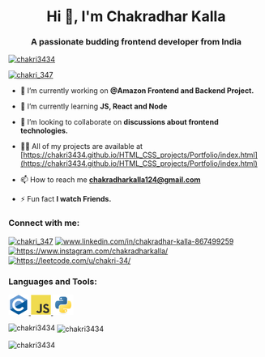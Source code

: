 <h1 align="center">Hi 👋, I'm Chakradhar Kalla</h1>
<h3 align="center">A passionate budding frontend developer from India</h3>

<p align="left"> <a href="https://github.com/ryo-ma/github-profile-trophy"><img src="https://github-profile-trophy.vercel.app/?username=chakri3434" alt="chakri3434" /></a> </p>

<p align="left"> <a href="https://twitter.com/chakri_347" target="blank"><img src="https://img.shields.io/twitter/follow/chakri_347?logo=twitter&style=for-the-badge" alt="chakri_347" /></a> </p>

- 🔭 I’m currently working on **@Amazon Frontend and Backend Project.**

- 🌱 I’m currently learning **JS, React and Node**

- 👯 I’m looking to collaborate on **discussions about frontend technologies.**

- 👨‍💻 All of my projects are available at [https://chakri3434.github.io/HTML_CSS_projects/Portfolio/index.html](https://chakri3434.github.io/HTML_CSS_projects/Portfolio/index.html)

- 📫 How to reach me **chakradharkalla124@gmail.com**

- ⚡ Fun fact **I watch Friends.**

<h3 align="left">Connect with me:</h3>
<p align="left">
<a href="https://twitter.com/chakri_347" target="blank"><img align="center" src="https://raw.githubusercontent.com/rahuldkjain/github-profile-readme-generator/master/src/images/icons/Social/twitter.svg" alt="chakri_347" height="30" width="40" /></a>
<a href="https://linkedin.com/in/www.linkedin.com/in/chakradhar-kalla-867499259" target="blank"><img align="center" src="https://raw.githubusercontent.com/rahuldkjain/github-profile-readme-generator/master/src/images/icons/Social/linked-in-alt.svg" alt="www.linkedin.com/in/chakradhar-kalla-867499259" height="30" width="40" /></a>
<a href="https://instagram.com/https://www.instagram.com/chakradharkalla/" target="blank"><img align="center" src="https://raw.githubusercontent.com/rahuldkjain/github-profile-readme-generator/master/src/images/icons/Social/instagram.svg" alt="https://www.instagram.com/chakradharkalla/" height="30" width="40" /></a>
<a href="https://www.leetcode.com/https://leetcode.com/u/chakri-34/" target="blank"><img align="center" src="https://raw.githubusercontent.com/rahuldkjain/github-profile-readme-generator/master/src/images/icons/Social/leet-code.svg" alt="https://leetcode.com/u/chakri-34/" height="30" width="40" /></a>
</p>

<h3 align="left">Languages and Tools:</h3>
<p align="left"> <a href="https://www.cprogramming.com/" target="_blank" rel="noreferrer"> <img src="https://raw.githubusercontent.com/devicons/devicon/master/icons/c/c-original.svg" alt="c" width="40" height="40"/> </a> <a href="https://developer.mozilla.org/en-US/docs/Web/JavaScript" target="_blank" rel="noreferrer"> <img src="https://raw.githubusercontent.com/devicons/devicon/master/icons/javascript/javascript-original.svg" alt="javascript" width="40" height="40"/> </a> <a href="https://www.python.org" target="_blank" rel="noreferrer"> <img src="https://raw.githubusercontent.com/devicons/devicon/master/icons/python/python-original.svg" alt="python" width="40" height="40"/> </a> </p>

<p><img align="left" src="https://github-readme-stats.vercel.app/api/top-langs?username=chakri3434&show_icons=true&locale=en&layout=compact" alt="chakri3434" /></p>

<p>&nbsp;<img align="center" src="https://github-readme-stats.vercel.app/api?username=chakri3434&show_icons=true&locale=en" alt="chakri3434" /></p>

<p><img align="center" src="https://github-readme-streak-stats.herokuapp.com/?user=chakri3434&" alt="chakri3434" /></p>
